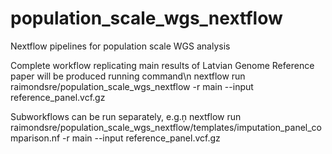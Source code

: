# population_scale_wgs_nextflow
Nextflow pipelines for population scale WGS analysis

Complete workflow replicating main results of Latvian Genome Reference paper will be produced running command\n
nextflow run raimondsre/population_scale_wgs_nextflow -r main --input reference_panel.vcf.gz

Subworkflows can be run separately, e.g.ņ
nextflow run raimondsre/population_scale_wgs_nextflow/templates/imputation_panel_comparison.nf -r main --input reference_panel.vcf.gz